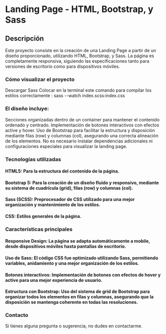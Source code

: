 

# Landing Page - HTML, Bootstrap, y Sass
## Descripción
Este proyecto consiste en la creación de una Landing Page a partir de un diseño proporcionado, utilizando HTML, Bootstrap, y Sass. La página es completamente responsiva, siguiendo las especificaciones tanto para versiones de escritorio como para dispositivos móviles.

### Cómo visualizar el proyecto
Descargar Sass
Colocar en la terminal este comando para compilar los estilos correctamente : sass --watch index.scss:index.css

### El diseño incluye:

Secciones organizadas dentro de un container para mantener el contenido ordenado y centrado.
Implementación de botones interactivos con efectos active y hover.
Uso de Bootstrap para facilitar la estructura y disposición mediante filas (row) y columnas (col), asegurando una correcta alineación de los elementos.
No es necesario instalar dependencias adicionales ni configuraciones especiales para visualizar la landing page.

### Tecnologías utilizadas
#### HTML5: Para la estructura del contenido de la página.
#### Bootstrap 5: Para la creación de un diseño fluido y responsivo, mediante su sistema de cuadrícula (grid), filas (row) y columnas (col).
#### Sass (SCSS): Preprocesador de CSS utilizado para una mejor organización y mantenimiento de los estilos.
#### CSS: Estilos generales de la página.
### Características principales
#### Responsive Design: La página se adapta automáticamente a mobile, desde dispositivos móviles hasta pantallas de escritorio.
#### Uso de Sass: El código CSS fue optimizado utilizando Sass, permitiendo variables, anidamiento y una mejor organización de los estilos.
#### Botones interactivos: Implementación de botones con efectos de hover y active para una mejor experiencia de usuario.
#### Estructura con Bootstrap: Uso del sistema de grid de Bootstrap para organizar todos los elementos en filas y columnas, asegurando que la disposición se mantenga coherente en todas las resoluciones.

### Contacto

Si tienes alguna pregunta o sugerencia, no dudes en contactarme.

